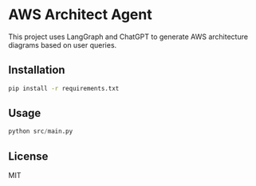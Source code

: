 # AWS Architect Agent

This project uses LangGraph and ChatGPT to generate AWS architecture diagrams based on user queries.

## Installation

```bash
pip install -r requirements.txt
```

## Usage

```python
python src/main.py
```

## License

MIT
